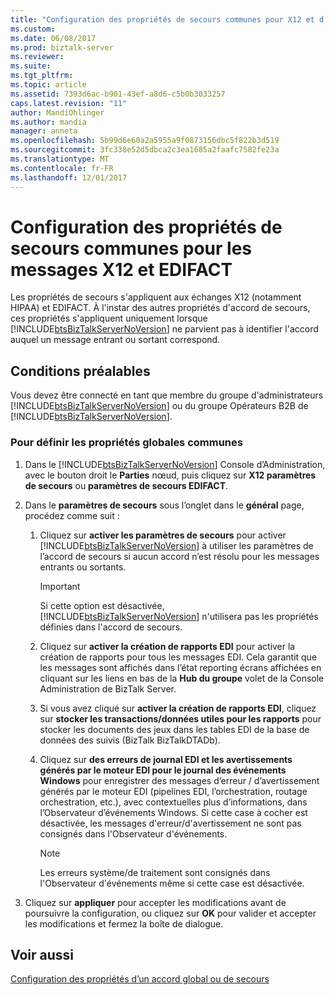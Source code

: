 ```yaml
---
title: "Configuration des propriétés de secours communes pour X12 et d’EDIFACT les Messages codés | Documents Microsoft"
ms.custom: 
ms.date: 06/08/2017
ms.prod: biztalk-server
ms.reviewer: 
ms.suite: 
ms.tgt_pltfrm: 
ms.topic: article
ms.assetid: 7393d6ac-b901-43ef-a8d6-c5b0b3033257
caps.latest.revision: "11"
author: MandiOhlinger
ms.author: mandia
manager: anneta
ms.openlocfilehash: 5b99d6e60a2a5955a9f0873156dbc5f822b3d519
ms.sourcegitcommit: 3fc338e52d5dbca2c3ea1685a2faafc7582fe23a
ms.translationtype: MT
ms.contentlocale: fr-FR
ms.lasthandoff: 12/01/2017
---
```

# <a name="configuring-common-fallback-properties-for-x12-and-edifact-encoded-messages"></a>Configuration des propriétés de secours communes pour les messages X12 et EDIFACT
Les propriétés de secours s'appliquent aux échanges X12 (notamment HIPAA) et EDIFACT. À l'instar des autres propriétés d'accord de secours, ces propriétés s'appliquent uniquement lorsque [!INCLUDE[btsBizTalkServerNoVersion](../includes/btsbiztalkservernoversion-md.md)] ne parvient pas à identifier l'accord auquel un message entrant ou sortant correspond.  
  
## <a name="prerequisites"></a>Conditions préalables  
 Vous devez être connecté en tant que membre du groupe d'administrateurs [!INCLUDE[btsBizTalkServerNoVersion](../includes/btsbiztalkservernoversion-md.md)] ou du groupe Opérateurs B2B de  [!INCLUDE[btsBizTalkServerNoVersion](../includes/btsbiztalkservernoversion-md.md)].  
  
### <a name="to-set-common-global-properties"></a>Pour définir les propriétés globales communes  
  
1.  Dans le [!INCLUDE[btsBizTalkServerNoVersion](../includes/btsbiztalkservernoversion-md.md)] Console d’Administration, avec le bouton droit le **Parties** nœud, puis cliquez sur **X12 paramètres de secours** ou **paramètres de secours EDIFACT**.  
  
2.  Dans le **paramètres de secours** sous l’onglet dans le **général** page, procédez comme suit :  
  
    1.  Cliquez sur **activer les paramètres de secours** pour activer [!INCLUDE[btsBizTalkServerNoVersion](../includes/btsbiztalkservernoversion-md.md)] à utiliser les paramètres de l’accord de secours si aucun accord n’est résolu pour les messages entrants ou sortants.  
  
        > [!IMPORTANT]
        >  Si cette option est désactivée, [!INCLUDE[btsBizTalkServerNoVersion](../includes/btsbiztalkservernoversion-md.md)] n'utilisera pas les propriétés définies dans l'accord de secours.  
  
    2.  Cliquez sur **activer la création de rapports EDI** pour activer la création de rapports pour tous les messages EDI. Cela garantit que les messages sont affichés dans l’état reporting écrans affichées en cliquant sur les liens en bas de la **Hub du groupe** volet de la Console Administration de BizTalk Server.  
  
    3.  Si vous avez cliqué sur **activer la création de rapports EDI**, cliquez sur **stocker les transactions/données utiles pour les rapports** pour stocker les documents des jeux dans les tables EDI de la base de données des suivis (BizTalk BizTalkDTADb).  
  
    4.  Cliquez sur **des erreurs de journal EDI et les avertissements générés par le moteur EDI pour le journal des événements Windows** pour enregistrer des messages d’erreur / d’avertissement générés par le moteur EDI (pipelines EDI, l’orchestration, routage orchestration, etc.), avec contextuelles plus d’informations, dans l’Observateur d’événements Windows. Si cette case à cocher est désactivée, les messages d'erreur/d'avertissement ne sont pas consignés dans l'Observateur d'événements.  
  
        > [!NOTE]
        >  Les erreurs système/de traitement sont consignés dans l'Observateur d'événements même si cette case est désactivée.  
  
3.  Cliquez sur **appliquer** pour accepter les modifications avant de poursuivre la configuration, ou cliquez sur **OK** pour valider et accepter les modifications et fermez la boîte de dialogue.  
  
## <a name="see-also"></a>Voir aussi  
 [Configuration des propriétés d’un accord global ou de secours](../core/configuring-global-or-fallback-agreement-properties.md)